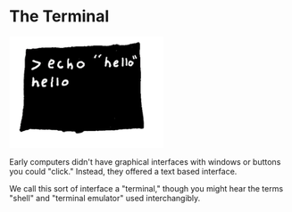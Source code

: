 # The Terminal
<img src="/the_terminal/header.png" height="200px"/>

Early computers didn't have graphical interfaces with windows or buttons you could "click."
Instead, they offered a text based interface.

We call this sort of interface a "terminal," though you might hear the terms "shell"
and "terminal emulator" used interchangibly.
